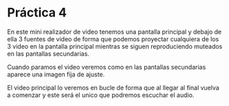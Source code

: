 # Práctica 4
En este mini realizador de video tenemos una pantalla principal y debajo de ella 3 fuentes de video de forma que podemos proyectar cualquiera de los 3 video en la pantalla principal mientras se siguen reproduciendo muteados en las pantallas secundarias.

Cuando paramos el video veremos como en las pantallas secundarias aparece una imagen fija de ajuste.

El video principal lo veremos en bucle de forma que al llegar al final vuelva a comenzar y este será el unico que podremos escuchar el audio.
